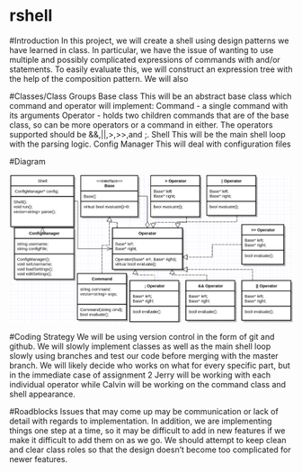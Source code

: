 # rshell


#Introduction
In this project, we will create a shell using design patterns we have learned in class. In particular, we have the issue of wanting to use multiple and possibly complicated expressions of commands with and/or statements. To easily evaluate this, we will construct an expression tree with the help of the composition pattern. We will also 

#Classes/Class Groups 
Base class
This will be an abstract base class which command and operator will implement:
Command - a single command with its arguments 
Operator - holds two children commands that are of the base class, so can be more operators or a command in either. The operators supported should be &&,||,>,>>,and ;.
Shell
This will be the main shell loop with the parsing logic.
Config Manager
This will deal with configuration files



#Diagram

![Alt text](https://github.com/tacalvin/rshell/blob/master/diagram.png "UML Diagram")




#Coding Strategy
We will be using version control in the form of git and github. We will slowly implement classes as well as the main shell loop slowly using branches and test our code before merging with the master branch. We will likely decide who works on what for every specific part, but in the immediate case of assignment 2 Jerry will be working with each individual operator while Calvin will be working on the command class and shell appearance.

#Roadblocks
Issues that may come up may be communication or lack of detail with regards to implementation. In addition, we are implementing things one step at a time, so it may be difficult to add in new features if we make it difficult to add them on as we go. We should attempt to keep clean and clear class roles so that the design doesn’t become too complicated for newer features.


